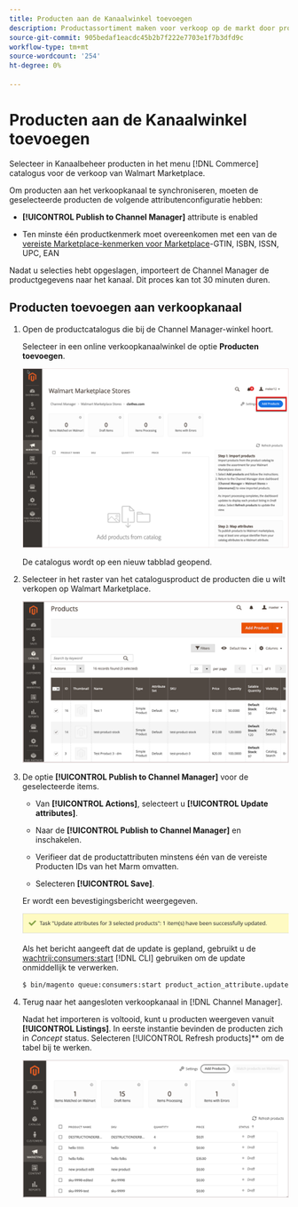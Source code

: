 ```yaml
---
title: Producten aan de Kanaalwinkel toevoegen
description: Productassortiment maken voor verkoop op de markt door producten uit de catalogus toe te voegen aan het verkoopkanaal
source-git-commit: 905bedaf1eacdc45b2b7f222e7703e1f7b3dfd9c
workflow-type: tm+mt
source-wordcount: '254'
ht-degree: 0%

---
```



# Producten aan de Kanaalwinkel toevoegen

Selecteer in Kanaalbeheer producten in het menu [!DNL Commerce] catalogus voor de verkoop van Walmart Marketplace.

Om producten aan het verkoopkanaal te synchroniseren, moeten de geselecteerde producten de volgende attributenconfiguratie hebben:

- **[!UICONTROL Publish to Channel Manager]** attribute is enabled

- Ten minste één productkenmerk moet overeenkomen met een van de [vereiste Marketplace-kenmerken voor Marketplace](map-product-attributes-for-matching.md)-GTIN, ISBN, ISSN, UPC, EAN

Nadat u selecties hebt opgeslagen, importeert de Channel Manager de productgegevens naar het kanaal. Dit proces kan tot 30 minuten duren.

## Producten toevoegen aan verkoopkanaal

1. Open de productcatalogus die bij de Channel Manager-winkel hoort.

   Selecteer in een online verkoopkanaalwinkel de optie **Producten toevoegen**.

   ![Producten toevoegen aan verbonden kanaal](assets/add-initial-products-to-connected-channel.png)

   De catalogus wordt op een nieuw tabblad geopend.

1. Selecteer in het raster van het catalogusproduct de producten die u wilt verkopen op Walmart Marketplace.

   ![Producten naar het aangesloten kanaal verzenden](assets/select-products-from-catalog.png)

1. De optie **[!UICONTROL Publish to Channel Manager]** voor de geselecteerde items.

   - Van **[!UICONTROL Actions]**, selecteert u **[!UICONTROL Update attributes]**.

   - Naar de **[!UICONTROL Publish to Channel Manager]** en inschakelen.

   - Verifieer dat de productattributen minstens één van de vereiste Producten IDs van het Marm omvatten.

   - Selecteren **[!UICONTROL Save]**.

   Er wordt een bevestigingsbericht weergegeven.

   ![Bevestigingsbericht voor het importeren van producten uit catalogus naar verkoopkanaal](assets/product-import-from-catalog-confirmation.png)

   Als het bericht aangeeft dat de update is gepland, gebruikt u de [wachtrij:consumers:start](https://devdocs.magento.com/guides/v2.4/config-guide/cli/config-cli-subcommands-queue.html) [!DNL CLI] gebruiken om de update onmiddellijk te verwerken.

   ```bash
   $ bin/magento queue:consumers:start product_action_attribute.update
   ```

1. Terug naar het aangesloten verkoopkanaal in [!DNL Channel Manager].

   Nadat het importeren is voltooid, kunt u producten weergeven vanuit **[!UICONTROL Listings]**. In eerste instantie bevinden de producten zich in *Concept* status. Selecteren [!UICONTROL Refresh products]** om de tabel bij te werken.

   ![Producten geïmporteerd naar verbonden verkoopkanaal](assets/products-in-marketplace-sales-channel.png)
